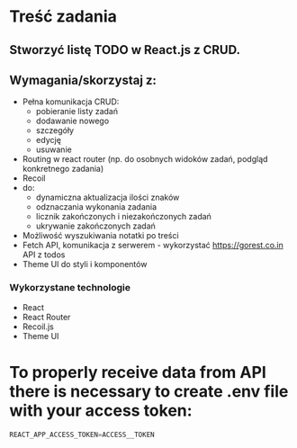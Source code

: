 # Treść zadania

## Stworzyć listę TODO w React.js z CRUD.

## Wymagania/skorzystaj z:

- Pełna komunikacja CRUD:
  - pobieranie listy zadań
  - dodawanie nowego
  - szczegóły
  - edycję
  - usuwanie
- Routing w react router (np. do osobnych widoków zadań, podgląd konkretnego zadania)
- Recoil
- do:
  - dynamiczna aktualizacja ilości znaków
  - odznaczania wykonania zadania
  - licznik zakończonych i niezakończonych zadań
  - ukrywanie zakończonych zadań
- Możliwość wyszukiwania notatki po treści
- Fetch API, komunikacja z serwerem - wykorzystać https://gorest.co.in API z todos
- Theme UI do styli i komponentów

### Wykorzystane technologie

- React
- React Router
- Recoil.js
- Theme UI

# To properly receive data from API there is necessary to create .env file with your access token:

```Javascript
REACT_APP_ACCESS_TOKEN=ACCESS__TOKEN
```
